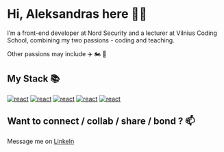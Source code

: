 # Hi, Aleksandras here 🙋‍♂️

I’m a front-end developer at Nord Security and a lecturer at Vilnius Coding School, combining my two passions - coding and teaching.

Other passions may include ✈️ 🏍 🛶

## My Stack 📚

[![react](https://img.shields.io/badge/-Next.js-000?logo=next.js&logoColor=white&style=for-the-badge)](#)
[![react](https://img.shields.io/badge/-ReactJs-61DAFB?logo=react&logoColor=black&style=for-the-badge)](#)
[![react](https://img.shields.io/badge/-JavaScript-F7DF1E?logo=javascript&logoColor=black&style=for-the-badge)](#)
[![react](https://img.shields.io/badge/-HTML5-E34F26?logo=html5&logoColor=white&style=for-the-badge)](#)
[![react](https://img.shields.io/badge/-CSS3-1572B6?logo=css3&logoColor=white&style=for-the-badge)](#)

## Want to connect / collab / share / bond ? 📫

Message me on [LinkeIn](https://www.linkedin.com/in/vasinas/)
